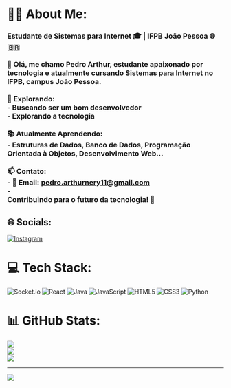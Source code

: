 # 🧑‍💼 About Me:
### Estudante de Sistemas para Internet 🎓 | IFPB João Pessoa 🌐 🇧🇷<br><br>👋 Olá, me chamo Pedro Arthur, estudante apaixonado por tecnologia e atualmente cursando Sistemas para Internet no IFPB, campus João Pessoa.<br><br>🔭 **Explorando:**<br>- Buscando ser um bom desenvolvedor<br>- Explorando a tecnologia<br><br>📚 **Atualmente Aprendendo:**<br>- Estruturas de Dados, Banco de Dados, Programação Orientada à Objetos, Desenvolvimento Web...<br><br>📫 **Contato:**<br>- 📧 Email: pedro.arthurnery11@gmail.com <br>-<br>Contribuindo para o futuro da tecnologia! 🌟<br>


## 🌐 Socials:
[![Instagram](https://img.shields.io/badge/Instagram-%23E4405F.svg?logo=Instagram&logoColor=white)](https://instagram.com/https://www.instagram.com/arthurnery07/) 

# 💻 Tech Stack:
![Socket.io](https://img.shields.io/badge/Socket.io-black?style=for-the-badge&logo=socket.io&badgeColor=010101) ![React](https://img.shields.io/badge/react-%2320232a.svg?style=for-the-badge&logo=react&logoColor=%2361DAFB) ![Java](https://img.shields.io/badge/java-%23ED8B00.svg?style=for-the-badge&logo=openjdk&logoColor=white) ![JavaScript](https://img.shields.io/badge/javascript-%23323330.svg?style=for-the-badge&logo=javascript&logoColor=%23F7DF1E) ![HTML5](https://img.shields.io/badge/html5-%23E34F26.svg?style=for-the-badge&logo=html5&logoColor=white) ![CSS3](https://img.shields.io/badge/css3-%231572B6.svg?style=for-the-badge&logo=css3&logoColor=white) ![Python](https://img.shields.io/badge/python-3670A0?style=for-the-badge&logo=python&logoColor=ffdd54)
# 📊 GitHub Stats:
![](https://github-readme-stats.vercel.app/api?username=Pedr04rthur&theme=react&hide_border=true&include_all_commits=true&count_private=false)<br/>
![](https://github-readme-streak-stats.herokuapp.com/?user=Pedr04rthur&theme=react&hide_border=true)<br/>
![](https://github-readme-stats.vercel.app/api/top-langs/?username=Pedr04rthur&theme=react&hide_border=true&include_all_commits=true&count_private=false&layout=compact)

---
[![](https://visitcount.itsvg.in/api?id=Pedr04rthur&icon=0&color=0)](https://visitcount.itsvg.in)

<!-- Proudly created with GPRM ( https://gprm.itsvg.in ) -->
